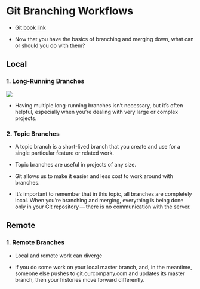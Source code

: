 # Git Branching Workflows

- [Git book link](https://git-scm.com/book/en/v2/Git-Branching-Branching-Workflows)

- Now that you have the basics of branching and merging down, what can or should you do with them?

## Local

### 1. Long-Running Branches

![](https://git-scm.com/book/en/v2/images/lr-branches-2.png)

- Having multiple long-running branches isn’t necessary, but it’s often helpful, especially when you’re dealing with very large or complex projects.

### 2. Topic Branches

- A topic branch is a short-lived branch that you create and use for a single particular feature or related work.

- Topic branches are useful in projects of any size.

- Git allows us to make it easier and less cost to work around with branches.

- It’s important to remember that in this topic, all branches are completely local. When you’re branching and merging, everything is being done only in your Git repository — there is no communication with the server.

## Remote

### 1. Remote Branches

- Local and remote work can diverge

- If you do some work on your local master branch, and, in the meantime, someone else pushes to git.ourcompany.com and updates its master branch, then your histories move forward differently.
